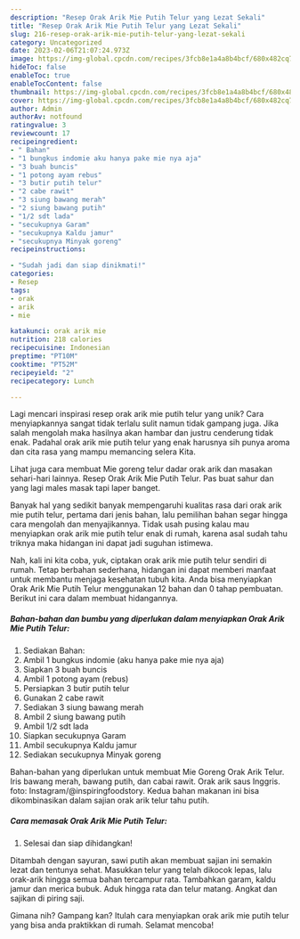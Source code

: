 ```yaml
---
description: "Resep Orak Arik Mie Putih Telur yang Lezat Sekali"
title: "Resep Orak Arik Mie Putih Telur yang Lezat Sekali"
slug: 216-resep-orak-arik-mie-putih-telur-yang-lezat-sekali
category: Uncategorized
date: 2023-02-06T21:07:24.973Z
image: https://img-global.cpcdn.com/recipes/3fcb8e1a4a8b4bcf/680x482cq70/orak-arik-mie-putih-telur-foto-resep-utama.jpg
hideToc: false
enableToc: true
enableTocContent: false
thumbnail: https://img-global.cpcdn.com/recipes/3fcb8e1a4a8b4bcf/680x482cq70/orak-arik-mie-putih-telur-foto-resep-utama.jpg
cover: https://img-global.cpcdn.com/recipes/3fcb8e1a4a8b4bcf/680x482cq70/orak-arik-mie-putih-telur-foto-resep-utama.jpg
author: Admin
authorAv: notfound
ratingvalue: 3
reviewcount: 17
recipeingredient:
- " Bahan"
- "1 bungkus indomie aku hanya pake mie nya aja"
- "3 buah buncis"
- "1 potong ayam rebus"
- "3 butir putih telur"
- "2 cabe rawit"
- "3 siung bawang merah"
- "2 siung bawang putih"
- "1/2 sdt lada"
- "secukupnya Garam"
- "secukupnya Kaldu jamur"
- "secukupnya Minyak goreng"
recipeinstructions:

- "Sudah jadi dan siap dinikmati!"
categories:
- Resep
tags:
- orak
- arik
- mie

katakunci: orak arik mie 
nutrition: 218 calories
recipecuisine: Indonesian
preptime: "PT10M"
cooktime: "PT52M"
recipeyield: "2"
recipecategory: Lunch

---
```





Lagi mencari inspirasi resep orak arik mie putih telur yang unik? Cara menyiapkannya sangat tidak terlalu sulit namun tidak gampang juga. Jika salah mengolah maka hasilnya akan hambar dan justru cenderung tidak enak. Padahal orak arik mie putih telur yang enak harusnya sih punya aroma dan cita rasa yang mampu memancing selera Kita.





Lihat juga cara membuat Mie goreng telur dadar orak arik dan masakan sehari-hari lainnya. Resep Orak Arik Mie Putih Telur. Pas buat sahur dan yang lagi males masak tapi laper banget.

Banyak hal yang sedikit banyak mempengaruhi kualitas rasa dari orak arik mie putih telur, pertama dari jenis bahan, lalu pemilihan bahan segar hingga cara mengolah dan menyajikannya. Tidak usah pusing kalau mau menyiapkan orak arik mie putih telur enak di rumah, karena asal sudah tahu triknya maka hidangan ini dapat jadi suguhan istimewa.






Nah, kali ini kita coba, yuk, ciptakan orak arik mie putih telur sendiri di rumah. Tetap berbahan sederhana, hidangan ini dapat memberi manfaat untuk membantu menjaga kesehatan tubuh kita. Anda bisa menyiapkan Orak Arik Mie Putih Telur menggunakan 12 bahan dan 0 tahap pembuatan. Berikut ini cara dalam membuat hidangannya.

<!--inarticleads1-->

##### Bahan-bahan dan bumbu yang diperlukan dalam menyiapkan Orak Arik Mie Putih Telur:

1. Sediakan  Bahan:
1. Ambil 1 bungkus indomie (aku hanya pake mie nya aja)
1. Siapkan 3 buah buncis
1. Ambil 1 potong ayam (rebus)
1. Persiapkan 3 butir putih telur
1. Gunakan 2 cabe rawit
1. Sediakan 3 siung bawang merah
1. Ambil 2 siung bawang putih
1. Ambil 1/2 sdt lada
1. Siapkan secukupnya Garam
1. Ambil secukupnya Kaldu jamur
1. Sediakan secukupnya Minyak goreng


Bahan-bahan yang diperlukan untuk membuat Mie Goreng Orak Arik Telur. Iris bawang merah, bawang putih, dan cabai rawit. Orak arik saus Inggris. foto: Instagram/@inspiringfoodstory. Kedua bahan makanan ini bisa dikombinasikan dalam sajian orak arik telur tahu putih. 

<!--inarticleads2-->

##### Cara memasak Orak Arik Mie Putih Telur:


1. Selesai dan siap dihidangkan!

Ditambah dengan sayuran, sawi putih akan membuat sajian ini semakin lezat dan tentunya sehat. Masukkan telur yang telah dikocok lepas, lalu orak-arik hingga semua bahan tercampur rata. Tambahkan garam, kaldu jamur dan merica bubuk. Aduk hingga rata dan telur matang. Angkat dan sajikan di piring saji. 

Gimana nih? Gampang kan? Itulah cara menyiapkan orak arik mie putih telur yang bisa anda praktikkan di rumah. Selamat mencoba!
